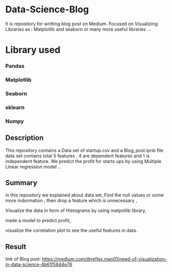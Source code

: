 # Data-Science-Blog 
It is repository for writting blog post on Medium. Focused on Visualizing Libraries as : Matplotlib and seaborn or many
more useful libraries ...

# Library used
### Pandas
### Matplotlib
### Seaborn
### sklearn
### Numpy


## Description 
This repository contains a Data set of startup.csv and a Blog_post.ipnb file
data set contains total 5 features , 4 are  dependent features and 1 is independent feature.
We predict the profit for starts ups by using Multiple Linear regression model ..

## Summary
in this  repository we explained about data set,
Find the null values or some more indormation ,
then drop a feature which is unnecessary ,

Visualize the data in form of Histograms by using matpotlib library,

made a model to predict profit,

visualize the correlation plot to see the useful features in data.

## Result

link of Blog post:  https://medium.com/@reflex.man01/need-of-visualization-in-data-science-4b61f5844e76
